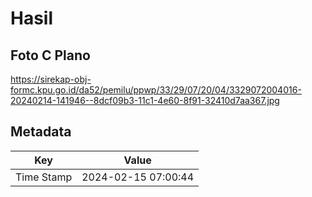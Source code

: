 # Hasil

## Foto C Plano

https://sirekap-obj-formc.kpu.go.id/da52/pemilu/ppwp/33/29/07/20/04/3329072004016-20240214-141946--8dcf09b3-11c1-4e60-8f91-32410d7aa367.jpg


## Metadata

| Key        | Value               |
| ---------- | ------------------- |
| Time Stamp | 2024-02-15 07:00:44 |



